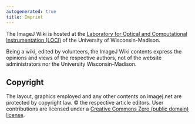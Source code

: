 ```yaml
---
autogenerated: true
title: Imprint
---
```


The ImageJ Wiki is hosted at the [Laboratory for Optical and Computational Instrumentation (LOCI)](http://loci.wisc.edu/) of the University of Wisconsin-Madison.

Being a wiki, edited by volunteers, the ImageJ Wiki contents express the opinions and views of the respective authors, not of the website administrators nor the University Wisconsin-Madison.

Copyright
---------

The layout, graphics employed and any other contents on imagej.net are protected by copyright law. © the respective article editors. User contributions are licensed under a [Creative Commons Zero (public domain) license](https://creativecommons.org/publicdomain/zero/1.0/).
